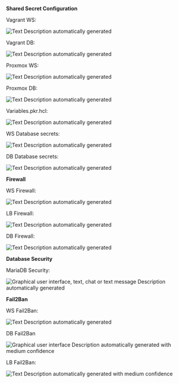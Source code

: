 **Shared Secret Configuration**

Vagrant WS:

![Text Description automatically
generated](media/image1.png)

Vagrant DB:

![Text Description automatically
generated](media/image2.png)

Proxmox WS:

![Text Description automatically
generated](media/image3.png)

Proxmox DB:

![Text Description automatically
generated](media/image4.png)

Variables.pkr.hcl:

![Text Description automatically
generated](media/image5.png)

WS Database secrets:

![Text Description automatically
generated](media/image6.png)

DB Database secrets:

![Text Description automatically
generated](media/image7.png)

**Firewall**

WS Firewall:

![Text Description automatically
generated](media/image8.png)

LB Firewall:

![Text Description automatically
generated](media/image9.png)

DB Firewall:

![Text Description automatically
generated](media/image10.png)

**Database Security**

MariaDB Security:

![Graphical user interface, text, chat or text message Description
automatically generated](media/image11.png)

**Fail2Ban**

WS Fail2Ban:

![Text Description automatically
generated](media/image12.png)

DB Fail2Ban

![Graphical user interface Description automatically generated with
medium confidence](media/image13.png)

LB Fail2Ban:

![Text Description automatically generated with medium
confidence](media/image14.png)
